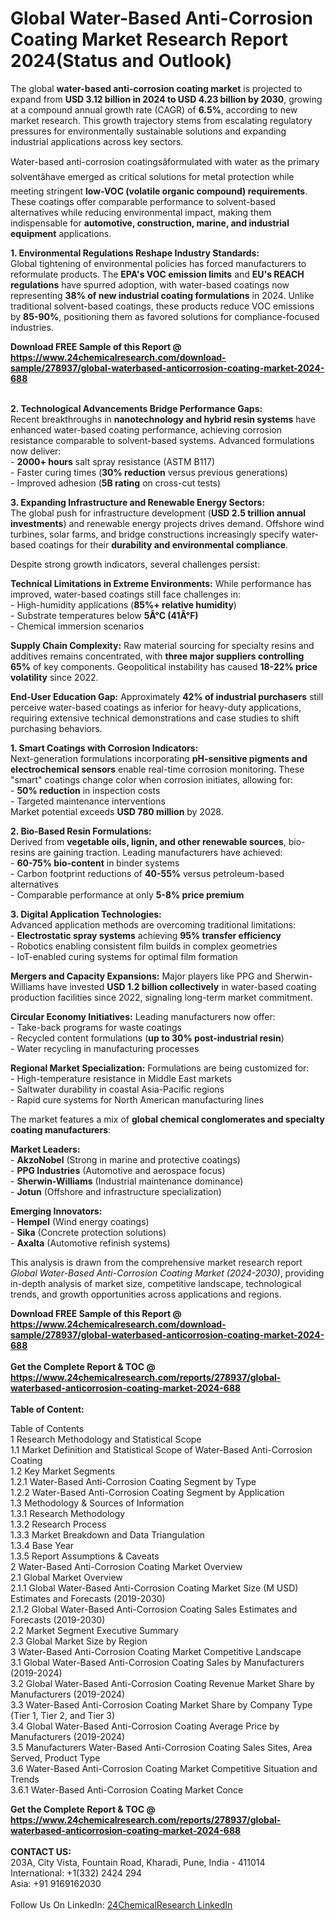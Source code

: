 <h1>Global Water-Based Anti-Corrosion Coating Market Research Report 2024(Status and Outlook)</h1><p>The global <strong>water-based anti-corrosion coating market</strong> is projected to expand from <strong>USD 3.12 billion in 2024 to USD 4.23 billion by 2030</strong>, growing at a compound annual growth rate (CAGR) of <strong>6.5%</strong>, according to new market research. This growth trajectory stems from escalating regulatory pressures for environmentally sustainable solutions and expanding industrial applications across key sectors.</p><p>Water-based anti-corrosion coatingsâformulated with water as the primary solventâhave emerged as critical solutions for metal protection while meeting stringent <strong>low-VOC (volatile organic compound) requirements</strong>. These coatings offer comparable performance to solvent-based alternatives while reducing environmental impact, making them indispensable for <strong>automotive, construction, marine, and industrial equipment</strong> applications.</p><p><strong>1. Environmental Regulations Reshape Industry Standards:</strong><br>
Global tightening of environmental policies has forced manufacturers to reformulate products. The <strong>EPA's VOC emission limits</strong> and <strong>EU's REACH regulations</strong> have spurred adoption, with water-based coatings now representing <strong>38% of new industrial coating formulations</strong> in 2024. Unlike traditional solvent-based coatings, these products reduce VOC emissions by <strong>85-90%</strong>, positioning them as favored solutions for compliance-focused industries.</p><div><b>Download FREE Sample of this Report @ 
            <a href="https://www.24chemicalresearch.com/download-sample/278937/global-waterbased-anticorrosion-coating-market-2024-688">
            https://www.24chemicalresearch.com/download-sample/278937/global-waterbased-anticorrosion-coating-market-2024-688</a></b></div><br><p><strong>2. Technological Advancements Bridge Performance Gaps:</strong><br>
Recent breakthroughs in <strong>nanotechnology and hybrid resin systems</strong> have enhanced water-based coating performance, achieving corrosion resistance comparable to solvent-based systems. Advanced formulations now deliver:<br>
- <strong>2000+ hours</strong> salt spray resistance (ASTM B117)<br>
- Faster curing times (<strong>30% reduction</strong> versus previous generations)<br>
- Improved adhesion (<strong>5B rating</strong> on cross-cut tests)</p><p><strong>3. Expanding Infrastructure and Renewable Energy Sectors:</strong><br>
The global push for infrastructure development (<strong>USD 2.5 trillion annual investments</strong>) and renewable energy projects drives demand. Offshore wind turbines, solar farms, and bridge constructions increasingly specify water-based coatings for their <strong>durability and environmental compliance</strong>.</p><p>Despite strong growth indicators, several challenges persist:</p><p><strong>Technical Limitations in Extreme Environments:</strong> While performance has improved, water-based coatings still face challenges in:<br>
    - High-humidity applications (<strong>85%+ relative humidity</strong>)<br>
    - Substrate temperatures below <strong>5Â°C (41Â°F)</strong><br>
    - Chemical immersion scenarios</p><p><strong>Supply Chain Complexity:</strong> Raw material sourcing for specialty resins and additives remains concentrated, with <strong>three major suppliers controlling 65%</strong> of key components. Geopolitical instability has caused <strong>18-22% price volatility</strong> since 2022.</p><p><strong>End-User Education Gap:</strong> Approximately <strong>42% of industrial purchasers</strong> still perceive water-based coatings as inferior for heavy-duty applications, requiring extensive technical demonstrations and case studies to shift purchasing behaviors.</p><p><strong>1. Smart Coatings with Corrosion Indicators:</strong><br>
Next-generation formulations incorporating <strong>pH-sensitive pigments and electrochemical sensors</strong> enable real-time corrosion monitoring. These "smart" coatings change color when corrosion initiates, allowing for:<br>
- <strong>50% reduction</strong> in inspection costs<br>
- Targeted maintenance interventions<br>
Market potential exceeds <strong>USD 780 million</strong> by 2028.</p><p><strong>2. Bio-Based Resin Formulations:</strong><br>
Derived from <strong>vegetable oils, lignin, and other renewable sources</strong>, bio-resins are gaining traction. Leading manufacturers have achieved:<br>
- <strong>60-75% bio-content</strong> in binder systems<br>
- Carbon footprint reductions of <strong>40-55%</strong> versus petroleum-based alternatives<br>
- Comparable performance at only <strong>5-8% price premium</strong></p><p><strong>3. Digital Application Technologies:</strong><br>
Advanced application methods are overcoming traditional limitations:<br>
- <strong>Electrostatic spray systems</strong> achieving <strong>95% transfer efficiency</strong><br>
- Robotics enabling consistent film builds in complex geometries<br>
- IoT-enabled curing systems for optimal film formation</p><p><strong>Mergers and Capacity Expansions:</strong> Major players like PPG and Sherwin-Williams have invested <strong>USD 1.2 billion collectively</strong> in water-based coating production facilities since 2022, signaling long-term market commitment.</p><p><strong>Circular Economy Initiatives:</strong> Leading manufacturers now offer:<br>
    - Take-back programs for waste coatings<br>
    - Recycled content formulations (<strong>up to 30% post-industrial resin</strong>)<br>
    - Water recycling in manufacturing processes</p><p><strong>Regional Market Specialization:</strong> Formulations are being customized for:<br>
    - High-temperature resistance in Middle East markets<br>
    - Saltwater durability in coastal Asia-Pacific regions<br>
    - Rapid cure systems for North American manufacturing lines</p><p>The market features a mix of <strong>global chemical conglomerates and specialty coating manufacturers</strong>:</p><p><strong>Market Leaders:</strong><br>
- <strong>AkzoNobel</strong> (Strong in marine and protective coatings)<br>
- <strong>PPG Industries</strong> (Automotive and aerospace focus)<br>
- <strong>Sherwin-Williams</strong> (Industrial maintenance dominance)<br>
- <strong>Jotun</strong> (Offshore and infrastructure specialization)</p><p><strong>Emerging Innovators:</strong><br>
- <strong>Hempel</strong> (Wind energy coatings)<br>
- <strong>Sika</strong> (Concrete protection solutions)<br>
- <strong>Axalta</strong> (Automotive refinish systems)</p><p>This analysis is drawn from the comprehensive market research report <em>Global Water-Based Anti-Corrosion Coating Market (2024-2030)</em>, providing in-depth analysis of market size, competitive landscape, technological trends, and growth opportunities across applications and regions.</p><div><b>Download FREE Sample of this Report @ 
            <a href="https://www.24chemicalresearch.com/download-sample/278937/global-waterbased-anticorrosion-coating-market-2024-688">
            https://www.24chemicalresearch.com/download-sample/278937/global-waterbased-anticorrosion-coating-market-2024-688</a></b></div><br><div><b>Get the Complete Report & TOC @ 
            <a href="https://www.24chemicalresearch.com/reports/278937/global-waterbased-anticorrosion-coating-market-2024-688">
            https://www.24chemicalresearch.com/reports/278937/global-waterbased-anticorrosion-coating-market-2024-688</a></b></div><br>
            <b>Table of Content:</b><p>Table of Contents<br />
 1 Research Methodology and Statistical Scope<br />
 1.1 Market Definition and Statistical Scope of Water-Based Anti-Corrosion Coating<br />
 1.2 Key Market Segments<br />
 1.2.1 Water-Based Anti-Corrosion Coating Segment by Type<br />
 1.2.2 Water-Based Anti-Corrosion Coating Segment by Application<br />
 1.3 Methodology & Sources of Information<br />
 1.3.1 Research Methodology<br />
 1.3.2 Research Process<br />
 1.3.3 Market Breakdown and Data Triangulation<br />
 1.3.4 Base Year<br />
 1.3.5 Report Assumptions & Caveats<br />
 2 Water-Based Anti-Corrosion Coating Market Overview<br />
 2.1 Global Market Overview<br />
 2.1.1 Global Water-Based Anti-Corrosion Coating Market Size (M USD) Estimates and Forecasts (2019-2030)<br />
 2.1.2 Global Water-Based Anti-Corrosion Coating Sales Estimates and Forecasts (2019-2030)<br />
 2.2 Market Segment Executive Summary<br />
 2.3 Global Market Size by Region<br />
 3 Water-Based Anti-Corrosion Coating Market Competitive Landscape<br />
 3.1 Global Water-Based Anti-Corrosion Coating Sales by Manufacturers (2019-2024)<br />
 3.2 Global Water-Based Anti-Corrosion Coating Revenue Market Share by Manufacturers (2019-2024)<br />
 3.3 Water-Based Anti-Corrosion Coating Market Share by Company Type (Tier 1, Tier 2, and Tier 3)<br />
 3.4 Global Water-Based Anti-Corrosion Coating Average Price by Manufacturers (2019-2024)<br />
 3.5 Manufacturers Water-Based Anti-Corrosion Coating Sales Sites, Area Served, Product Type<br />
 3.6 Water-Based Anti-Corrosion Coating Market Competitive Situation and Trends<br />
 3.6.1 Water-Based Anti-Corrosion Coating Market Conce</p><div><b>Get the Complete Report & TOC @ 
            <a href="https://www.24chemicalresearch.com/reports/278937/global-waterbased-anticorrosion-coating-market-2024-688">
            https://www.24chemicalresearch.com/reports/278937/global-waterbased-anticorrosion-coating-market-2024-688</a></b></div><br><b>CONTACT US:</b><br>
            203A, City Vista, Fountain Road, Kharadi, Pune, India - 411014<br>
            International: +1(332) 2424 294<br>
            Asia: +91 9169162030 <br><br>
            Follow Us On LinkedIn: <a href="https://www.linkedin.com/company/24chemicalresearch/">24ChemicalResearch LinkedIn</a>